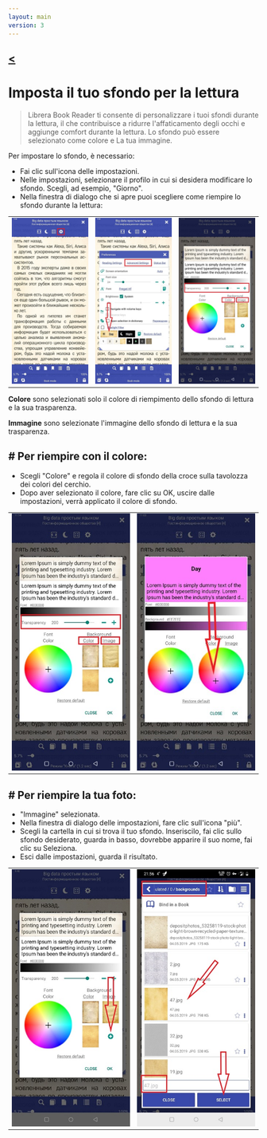 ```yaml
---
layout: main
version: 3
---
```

[<](/wiki/faq)
---

# Imposta il tuo sfondo per la lettura
> Librera Book Reader ti consente di personalizzare i tuoi sfondi durante la lettura, il che contribuisce a ridurre l'affaticamento degli occhi e aggiunge comfort durante la lettura. Lo sfondo può essere selezionato come colore e La tua immagine.

Per impostare lo sfondo, è necessario:

* Fai clic sull'icona delle impostazioni.
* Nelle impostazioni, selezionare il profilo in cui si desidera modificare lo sfondo. Scegli, ad esempio, &quot;Giorno&quot;.
* Nella finestra di dialogo che si apre puoi scegliere come riempire lo sfondo durante la lettura:

||||
|-|-|-|
|![](1.jpg)|![](2.jpg)|![](3.jpg)|


**Colore** sono selezionati solo il colore di riempimento dello sfondo di lettura e la sua trasparenza.

**Immagine** sono selezionate l'immagine dello sfondo di lettura e la sua trasparenza.

## # Per riempire con il colore:
* Scegli &quot;Colore&quot; e regola il colore di sfondo della croce sulla tavolozza dei colori del cerchio.
* Dopo aver selezionato il colore, fare clic su OK, uscire dalle impostazioni, verrà applicato il colore di sfondo.

|||
|-|-|
|![](3.jpg)|![](5.jpg)|



## # Per riempire la tua foto:
* &quot;Immagine&quot; selezionata.
* Nella finestra di dialogo delle impostazioni, fare clic sull'icona &quot;più&quot;.
* Scegli la cartella in cui si trova il tuo sfondo. Inseriscilo, fai clic sullo sfondo desiderato, guarda in basso, dovrebbe apparire il suo nome, fai clic su Seleziona.
* Esci dalle impostazioni, guarda il risultato.

|||
|-|-|
|![](7.jpg)|![](4.jpg)|




